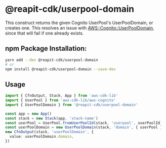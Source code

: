 # @reapit-cdk/userpool-domain

This construct returns the given Cognito UserPool's UserPoolDomain, or creates one.
This resolves an issue with [AWS::Cognito::UserPoolDomain](https://docs.aws.amazon.com/AWSCloudFormation/latest/UserGuide/aws-resource-cognito-userpooldomain.html), since that will fail if one already exists.

## npm Package Installation:
```sh
yarn add --dev @reapit-cdk/userpool-domain
# or
npm install @reapit-cdk/userpool-domain --save-dev
```

## Usage
```ts
import { CfnOutput, Stack, App } from 'aws-cdk-lib'
import { UserPool } from 'aws-cdk-lib/aws-cognito'
import { UserPoolDomain } from '@reapit-cdk/userpool-domain'

const app = new App()
const stack = new Stack(app, 'stack-name')
const userPool = UserPool.fromUserPoolId(stack, 'userpool', userPoolId)
const userPoolDomain = new UserPoolDomain(stack, 'domain', { userPool })
new CfnOutput(stack, 'userPoolDomain', {
  value: userPoolDomain.domain,
})
```